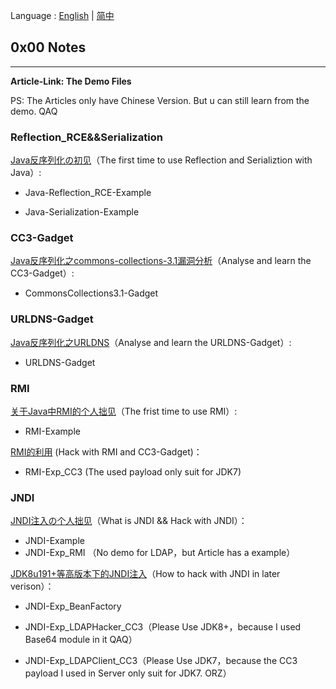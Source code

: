 Language : [English](./README.md) | [简中](./README.zh-CN.md)

## 0x00 Notes

---

**Article-Link: The Demo Files**

PS: The Articles only have Chinese Version. But u can still learn from the demo. QAQ

### Reflection_RCE&&Serialization

[Java反序列化の初见](https://chenlvtang.top/2021/05/10/Java反序列化の初见/)（The first time to use Reflection and Serializtion with Java）:

+ Java-Reflection_RCE-Example

+ Java-Serialization-Example

### CC3-Gadget

[Java反序列化之commons-collections-3.1漏洞分析](https://chenlvtang.top/2021/05/11/Java反序列化之commons-collections-3-1漏洞分析/)（Analyse and learn the CC3-Gadget）:

+ CommonsCollections3.1-Gadget

### URLDNS-Gadget

[Java反序列化之URLDNS](https://chenlvtang.top/2021/11/30/Java反序列化之URLDNS/)（Analyse and learn the URLDNS-Gadget）:

+ URLDNS-Gadget

### RMI

[关于Java中RMI的个人拙见](https://chenlvtang.top/2021/07/09/关于Java中RMI的个人拙见/)（The frist time to use RMI）: 

+ RMI-Example

[RMI的利用](https://chenlvtang.top/2021/08/07/RMI的利用/) (Hack with RMI and CC3-Gadget)：

+ RMI-Exp_CC3 (The used payload only suit for JDK7)

### JNDI

[JNDI注入の个人拙见](https://chenlvtang.top/2021/09/11/JNDI注入の个人拙见/)（What is JNDI && Hack with JNDI）：

+ JNDI-Example 
+ JNDI-Exp_RMI （No demo for LDAP，but Article has a example）

[JDK8u191+等高版本下的JNDI注入](https://chenlvtang.top/2021/09/15/JDK8u191-等高版本下的JNDI注入/)（How to hack with JNDI in later verison）：

+ JNDI-Exp_BeanFactory 
+ JNDI-Exp_LDAPHacker_CC3（Please Use JDK8+，because I used Base64 module in it QAQ）

+ JNDI-Exp_LDAPClient_CC3（Please Use JDK7，because the CC3 payload I used in Server only suit for JDK7. ORZ）

